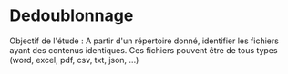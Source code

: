 # Dedoublonnage
Objectif de l'étude :  A partir d'un répertoire donné, identifier les fichiers ayant des contenus identiques. 
Ces fichiers pouvent être de tous types (word, excel, pdf, csv, txt, json, ...)
